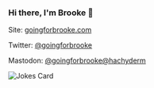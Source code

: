 ### Hi there, I'm Brooke 👋

Site: [goingforbrooke.com](https://www.goingforbrooke.com)

Twitter: [@goingforbrooke](https://twitter.com/goingforbrooke)

Mastodon: <a rel="me" href="https://hachyderm.io/@goingforbrooke">@goingforbrooke@hachyderm</a>

<!-- Markdown -->

![Jokes Card](https://readme-jokes.vercel.app/api)
<!--
**goingforbrooke/goingforbrooke** is a ✨ _special_ ✨ repository because its `README.md` (this file) appears on your GitHub profile.

Here are some ideas to get you started:

- 🔭 I’m currently working on ...
- 🌱 I’m currently learning ...
- 👯 I’m looking to collaborate on ...
- 🤔 I’m looking for help with ...
- 💬 Ask me about ...
- 📫 How to reach me: ...
- 😄 Pronouns: ...
- ⚡ Fun fact: ...
-->
